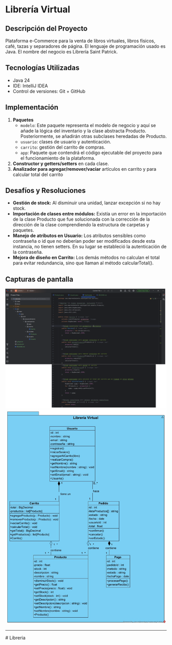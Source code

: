 # Librería Virtual

## Descripción del Proyecto
Plataforma e-Commerce para la venta de libros virtuales, libros físicos, café, tazas y separadores de página.
El lenguaje de programación usado es Java.
El nombre del negocio es Librería Saint Patrick.

## Tecnologías Utilizadas
- Java 24
- IDE: IntelliJ IDEA
- Control de versiones: Git + GitHub

## Implementación
1. **Paquetes**
    - `modelo`: Este paquete representa el modelo de negocio y aquí se añade la lógica del inventario y la clase abstracta Producto. Posteriormente, se añadirán otras subclases heredadas de Producto.
    - `usuario`: clases de usuario y autenticación.
    - `carrito`: gestión del carrito de compras.
    - `app`: Paquete que contendrá el código ejecutable del proyecto para el funcionamiento de la plataforma.
2. **Constructor y getters/setters** en cada clase.
3. **Analizador para agregar/remover/vaciar** artículos en carrito y para calcular total del carrito


## Desafíos y Resoluciones
- **Gestión de stock:** Al disminuir una unidad, lanzar excepción si no hay stock.
- **Importación de clases entre módulos:** Existía un error en la importación de la clase Producto que fue solucionada con la corrección de la dirección de la clase comprendiendo la estructura de carpetas y paquetes.
- **Manejo de atributos en Usuario:** Los atributos sensibles como contraseña o id que no deberían poder ser modificados desde esta instancia, no tienen setters. En su lugar se estableció la autenticación de la contraseña.
- **Mejora de diseño en Carrito:** Los demás métodos no calculan el total para evitar redundancia, sino que llaman al método calcularTotal().


## Capturas de pantalla
![Carrito](docs/carrito.png)  
![Diagrama UML](docs/uml.jpg)

---
#   L i b r e r i a 
 
 